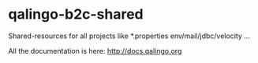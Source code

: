 qalingo-b2c-shared
==================

Shared-resources for all projects like *.properties env/mail/jdbc/velocity ...

All the documentation is here: http://docs.qalingo.org

